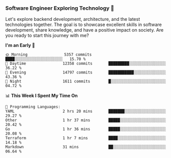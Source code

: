 ### Software Engineer Exploring Technology 🚀 

Let's explore backend development, architecture, and the latest technologies together. The goal is to showcase excellent skills in software development, share knowledge, and have a positive impact on society. Are you ready to start this journey with me?

<!--START_SECTION:waka-->
**I'm an Early 🐤** 

```text
🌞 Morning                5357 commits        ████░░░░░░░░░░░░░░░░░░░░░   15.70 % 
🌆 Daytime                12358 commits       █████████░░░░░░░░░░░░░░░░   36.22 % 
🌃 Evening                14797 commits       ███████████░░░░░░░░░░░░░░   43.36 % 
🌙 Night                  1611 commits        █░░░░░░░░░░░░░░░░░░░░░░░░   04.72 % 
```


📊 **This Week I Spent My Time On** 

```text
💬 Programming Languages: 
YAML                     2 hrs 20 mins       ███████░░░░░░░░░░░░░░░░░░   29.27 % 
Other                    1 hr 37 mins        █████░░░░░░░░░░░░░░░░░░░░   20.42 % 
Go                       1 hr 36 mins        █████░░░░░░░░░░░░░░░░░░░░   20.08 % 
Terraform                1 hr 7 mins         ████░░░░░░░░░░░░░░░░░░░░░   14.18 % 
Markdown                 31 mins             ██░░░░░░░░░░░░░░░░░░░░░░░   06.64 % 
```


<!--END_SECTION:waka-->
